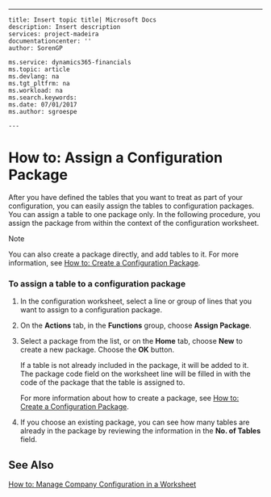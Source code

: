 ---
    title: Insert topic title| Microsoft Docs
    description: Insert description
    services: project-madeira
    documentationcenter: ''
    author: SorenGP

    ms.service: dynamics365-financials
    ms.topic: article
    ms.devlang: na
    ms.tgt_pltfrm: na
    ms.workload: na
    ms.search.keywords:
    ms.date: 07/01/2017
    ms.author: sgroespe

    ---
# How to: Assign a Configuration Package
After you have defined the tables that you want to treat as part of your configuration, you can easily assign the tables to configuration packages. You can assign a table to one package only. In the following procedure, you assign the package from within the context of the configuration worksheet.  
  
> [!NOTE]  
>  You can also create a package directly, and add tables to it. For more information, see [How to: Create a Configuration Package](../how-to-create-a-configuration-package.md).  
  
### To assign a table to a configuration package  
  
1.  In the configuration worksheet, select a line or group of lines that you want to assign to a configuration package.  
  
2.  On the **Actions** tab, in the **Functions** group, choose **Assign Package**.  
  
3.  Select a package from the list, or on the **Home** tab, choose **New** to create a new package. Choose the **OK** button.  
  
     If a table is not already included in the package, it will be added to it. The package code field on the worksheet line will be filled in with the code of the package that the table is assigned to.  
  
     For more information about how to create a package, see [How to: Create a Configuration Package](../how-to-create-a-configuration-package.md).  
  
4.  If you choose an existing package, you can see how many tables are already in the package by reviewing the information in the **No. of Tables** field.  
  
## See Also  
 [How to: Manage Company Configuration in a Worksheet](../how-to-manage-company-configuration-in-a-worksheet.md)